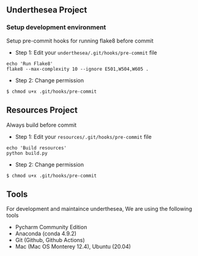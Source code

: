 ## Underthesea Project

### Setup development environment

Setup pre-commit hooks for running flake8 before commit

* Step 1: Edit your `underthesea/.git/hooks/pre-commit` file 

```
echo 'Run Flake8'
flake8 --max-complexity 10 --ignore E501,W504,W605 .
```
* Step 2: Change permission 

```
$ chmod u+x .git/hooks/pre-commit
```

## Resources Project

Always build before commit

* Step 1: Edit your `resources/.git/hooks/pre-commit` file 

```
echo 'Build resources'
python build.py
```
* Step 2: Change permission 

```
$ chmod u+x .git/hooks/pre-commit
```

## Tools 

For development and maintaince underthesea, We are using the following tools

* Pycharm Community Edition
* Anaconda (conda 4.9.2)
* Git (Github, Github Actions)
* Mac (Mac OS Monterey 12.4), Ubuntu (20.04)